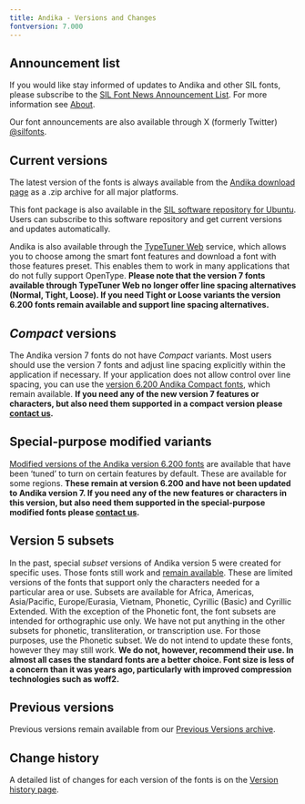 ```yaml
---
title: Andika - Versions and Changes
fontversion: 7.000
---
```


## Announcement list

If you would like stay informed of updates to Andika and other SIL fonts, please subscribe to the [SIL Font News Announcement List](https://groups.google.com/a/groups.sil.org/forum/#!forum/sil-font-news). For more information see [About](about.md).

Our font announcements are also available through X (formerly Twitter) [\@silfonts](https://x.com/silfonts).

## Current versions

The latest version of the fonts is always available from the [Andika download page](https://software.sil.org/andika/download/) as a .zip archive for all major platforms.

This font package is also available in the [SIL software repository for Ubuntu](https://packages.sil.org/). Users can subscribe to this software repository and get current versions and updates automatically.

Andika is also available through the [TypeTuner Web](https://typetunerweb.languagetechnology.org/ttw/fonts2go.cgi) service, which allows you to choose among the smart font features and download a font with those features preset. This enables them to work in many applications that do not fully support OpenType. **Please note that the version 7 fonts available through TypeTuner Web no longer offer line spacing alternatives (Normal, Tight, Loose). If you need Tight or Loose variants the version 6.200 fonts remain available and support line spacing alternatives.**

## *Compact* versions

The Andika version 7 fonts do not have *Compact* variants. Most users should use the version 7 fonts and adjust line spacing explicitly within the application if necessary. If your application does not allow control over line spacing, you can use the [version 6.200 Andika Compact fonts](https://software.sil.org/lcgfonts/download/), which remain available. **If you need any of the new version 7 features or characters, but also need them supported in a compact version please [contact us](https://software.sil.org/andika/about/contact/).**

## Special-purpose modified variants

[Modified versions of the Andika version 6.200 fonts](https://software.sil.org/lcgfonts/download/) are available that have been ‘tuned’ to turn on certain features by default. These are available for some regions. **These remain at version 6.200 and have not been updated to Andika version 7. If you need any of the new features or characters in this version, but also need them supported in the special-purpose modified fonts please [contact us](https://software.sil.org/andika/about/contact/).**

## Version 5 subsets

In the past, special *subset* versions of Andika version 5 were created for specific uses. Those fonts still work and [remain available](https://software.sil.org/lcgfonts/font-subsets/). These are limited versions of the fonts that support only the characters needed for a particular area or use. Subsets are available for Africa, Americas, Asia/Pacific, Europe/Eurasia, Vietnam, Phonetic, Cyrillic (Basic) and Cyrillic Extended. With the exception of the Phonetic font, the font subsets are intended for orthographic use only. We have not put anything in the other subsets for phonetic, transliteration, or transcription use. For those purposes, use the Phonetic subset. We do not intend to update these fonts, however they may still work. **We do not, however, recommend their use. In almost all cases the standard fonts are a better choice. Font size is less of a concern than it was years ago, particularly with improved compression technologies such as woff2.** 

## Previous versions

Previous versions remain available from our [Previous Versions archive](https://software.sil.org/andika/download/previous-versions).

## Change history

A detailed list of changes for each version of the fonts is on the [Version history page](history.md).
